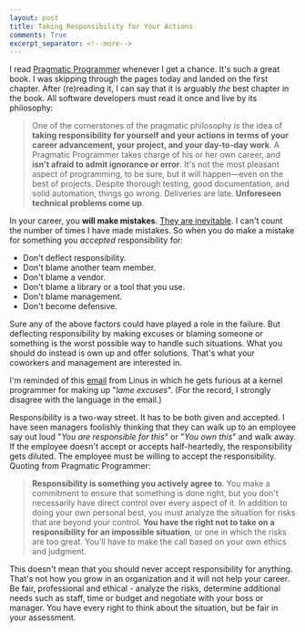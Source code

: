 ```yaml
---
layout: post
title: Taking Responsibility for Your Actions
comments: True
excerpt_separator: <!--more-->
---
```


I read [Pragmatic Programmer](https://www.amazon.com/Pragmatic-Programmer-Journeyman-Master/dp/020161622X) whenever I get a chance. It's such a great book. I was skipping through the pages today and landed on the first chapter. After (re)reading it, I can say that it is arguably *the* best chapter in the book. All software developers must read it once and live by its philosophy:

> One of the cornerstones of the pragmatic philosophy is the idea of **taking responsibility for yourself and your actions in terms of your career advancement, your project, and your day-to-day work**. A Pragmatic Programmer takes charge of his or her own career, and **isn't afraid to admit ignorance or error**. It's not the most pleasant aspect of programming, to be sure, but it will happen—even on the best of projects. Despite thorough testing, good documentation, and solid automation, things go wrong. Deliveries are late. **Unforeseen technical problems come up**.

In your career, you **will make mistakes**. [They are inevitable](http://codeahoy.com/2016/04/14/mistakes-at-work-are-not-sins/). I can't count the number of times I have made mistakes. So when you do make a mistake for something you *accepted* responsibility for:

* Don't deflect responsibility.
* Don't blame another team member.
* Don't blame a vendor.
* Don't blame a library or a tool that you use.
* Don't blame management.
* Don't become defensive.

<!--more-->

Sure any of the above factors could have played a role in the failure. But deflecting responsibility by making excuses or blaming someone or something is the worst possible way to handle such situations. What you should do instead is own up and offer solutions. That's what your coworkers and management are interested in.

I'm reminded of this [email](https://lkml.org/lkml/2012/12/23/75) from Linus in which he gets furious at a kernel programmer for making up "*lame excuses*". (For the record, I strongly disagree with the language in the email.)

Responsibility is a two-way street. It has to be both given and accepted. I have seen managers foolishly thinking that they can walk up to an employee say out loud "*You are responsible for this*" or "*You own this*" and walk away. If the employee doesn't accept or accepts half-heartedly, the responsibility gets diluted. The employee must be willing to accept the responsibility. Quoting from Pragmatic Programmer:

> **Responsibility is something you actively agree to**. You make a commitment to ensure that something is done right, but you don't necessarily have direct control over every aspect of it. In addition to doing your own personal best, you must analyze the situation for risks that are beyond your control. **You have the right not to take on a responsibility for an impossible situation**, or one in which the risks are too great. You'll have to make the call based on your own ethics and judgment.

This doesn't mean that you should never accept responsibility for anything. That's not how you grow in an organization and it will not help your career. Be fair, professional and ethical - analyze the risks, determine additional needs such as staff, time or budget and negotiate with your boss or manager. You have every right to think about the situation, but be fair in your assessment.

